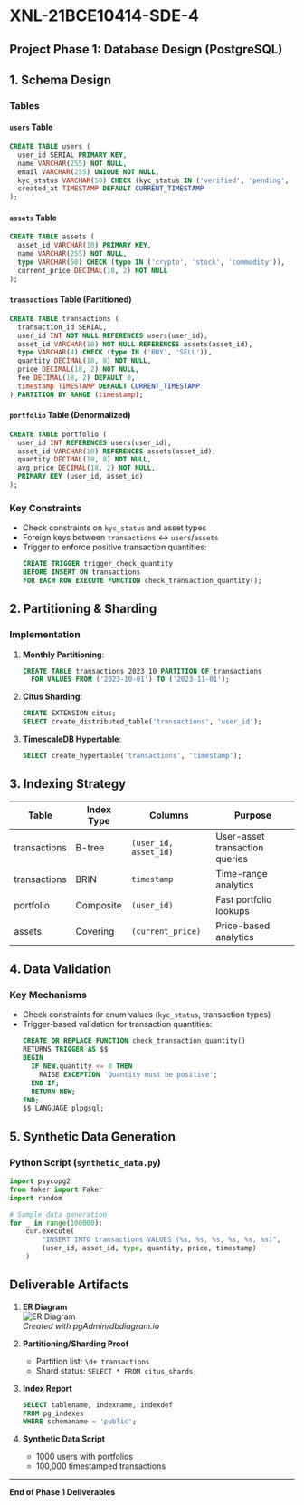 # XNL-21BCE10414-SDE-4

## Project Phase 1: Database Design (PostgreSQL)

## 1. Schema Design

### Tables

#### `users` Table
```sql
CREATE TABLE users (
  user_id SERIAL PRIMARY KEY,
  name VARCHAR(255) NOT NULL,
  email VARCHAR(255) UNIQUE NOT NULL,
  kyc_status VARCHAR(50) CHECK (kyc_status IN ('verified', 'pending', 'unverified')),
  created_at TIMESTAMP DEFAULT CURRENT_TIMESTAMP
);
```

#### `assets` Table
```sql
CREATE TABLE assets (
  asset_id VARCHAR(10) PRIMARY KEY,
  name VARCHAR(255) NOT NULL,
  type VARCHAR(50) CHECK (type IN ('crypto', 'stock', 'commodity')),
  current_price DECIMAL(18, 2) NOT NULL
);
```

#### `transactions` Table (Partitioned)
```sql
CREATE TABLE transactions (
  transaction_id SERIAL,
  user_id INT NOT NULL REFERENCES users(user_id),
  asset_id VARCHAR(10) NOT NULL REFERENCES assets(asset_id),
  type VARCHAR(4) CHECK (type IN ('BUY', 'SELL')),
  quantity DECIMAL(18, 8) NOT NULL,
  price DECIMAL(18, 2) NOT NULL,
  fee DECIMAL(18, 2) DEFAULT 0,
  timestamp TIMESTAMP DEFAULT CURRENT_TIMESTAMP
) PARTITION BY RANGE (timestamp);
```

#### `portfolio` Table (Denormalized)
```sql
CREATE TABLE portfolio (
  user_id INT REFERENCES users(user_id),
  asset_id VARCHAR(10) REFERENCES assets(asset_id),
  quantity DECIMAL(18, 8) NOT NULL,
  avg_price DECIMAL(18, 2) NOT NULL,
  PRIMARY KEY (user_id, asset_id)
);
```

### Key Constraints
- Check constraints on `kyc_status` and asset types
- Foreign keys between `transactions` ↔ `users`/`assets`
- Trigger to enforce positive transaction quantities:
  ```sql
  CREATE TRIGGER trigger_check_quantity
  BEFORE INSERT ON transactions
  FOR EACH ROW EXECUTE FUNCTION check_transaction_quantity();
  ```

## 2. Partitioning & Sharding

### Implementation
1. **Monthly Partitioning**:
   ```sql
   CREATE TABLE transactions_2023_10 PARTITION OF transactions
     FOR VALUES FROM ('2023-10-01') TO ('2023-11-01');
   ```

2. **Citus Sharding**:
   ```sql
   CREATE EXTENSION citus;
   SELECT create_distributed_table('transactions', 'user_id');
   ```

3. **TimescaleDB Hypertable**:
   ```sql
   SELECT create_hypertable('transactions', 'timestamp');
   ```

## 3. Indexing Strategy

| Table         | Index Type | Columns                     | Purpose                          |
|---------------|------------|-----------------------------|----------------------------------|
| transactions  | B-tree     | `(user_id, asset_id)`       | User-asset transaction queries   |
| transactions  | BRIN       | `timestamp`                 | Time-range analytics             |
| portfolio     | Composite  | `(user_id)`                 | Fast portfolio lookups           |
| assets        | Covering   | `(current_price)`           | Price-based analytics            |

## 4. Data Validation

### Key Mechanisms
- Check constraints for enum values (`kyc_status`, transaction types)
- Trigger-based validation for transaction quantities:
  ```sql
  CREATE OR REPLACE FUNCTION check_transaction_quantity()
  RETURNS TRIGGER AS $$
  BEGIN
    IF NEW.quantity <= 0 THEN
      RAISE EXCEPTION 'Quantity must be positive';
    END IF;
    RETURN NEW;
  END;
  $$ LANGUAGE plpgsql;
  ```

## 5. Synthetic Data Generation

### Python Script (`synthetic_data.py`)
```python
import psycopg2
from faker import Faker
import random

# Sample data generation
for _ in range(100000):
    cur.execute(
        "INSERT INTO transactions VALUES (%s, %s, %s, %s, %s, %s)",
        (user_id, asset_id, type, quantity, price, timestamp)
    )
```

## Deliverable Artifacts

1. **ER Diagram**  
   ![ER Diagram](https://i.imgur.com/c8Jm7y4.png)  
   *Created with pgAdmin/dbdiagram.io*

2. **Partitioning/Sharding Proof**  
   - Partition list: `\d+ transactions`  
   - Shard status: `SELECT * FROM citus_shards;`

3. **Index Report**  
   ```sql
   SELECT tablename, indexname, indexdef 
   FROM pg_indexes 
   WHERE schemaname = 'public';
   ```

4. **Synthetic Data Script**  
   - 1000 users with portfolios
   - 100,000 timestamped transactions

---

**End of Phase 1 Deliverables**